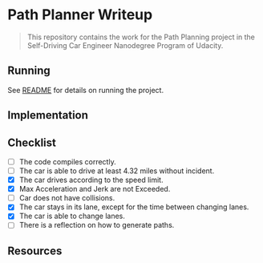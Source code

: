 # Path Planner Writeup

> This repository contains the work for the Path Planning project in the Self-Driving Car Engineer Nanodegree Program of Udacity.

## Running

See [README](./README.md) for details on running the project.

## Implementation

## Checklist

- [ ] The code compiles correctly.
- [ ] The car is able to drive at least 4.32 miles without incident.
- [x] The car drives according to the speed limit.
- [x] Max Acceleration and Jerk are not Exceeded. 
- [ ] Car does not have collisions.
- [x] The car stays in its lane, except for the time between changing lanes.
- [x] The car is able to change lanes.
- [ ] There is a reflection on how to generate paths.

## Resources
